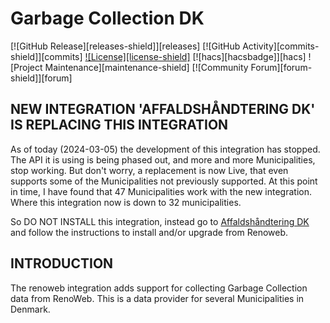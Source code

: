 # Garbage Collection DK

[![GitHub Release][releases-shield]][releases]
[![GitHub Activity][commits-shield]][commits]
[![License][license-shield]](LICENSE)
[![hacs][hacsbadge]][hacs]
![Project Maintenance][maintenance-shield]
[![Community Forum][forum-shield]][forum]


## NEW INTEGRATION 'AFFALDSHÅNDTERING DK' IS REPLACING THIS INTEGRATION

As of today (2024-03-05) the development of this integration has stopped. The API it is using is being phased out, and more and more Municipalities, stop working.
But don't worry, a replacement is now Live, that even supports some of the Municipalities not previously supported. At this point in time, I have found that 47 Municipalities work with the new integration. Where this integration now is down to 32 municipalities.

So DO NOT INSTALL this integration, instead go to [Affaldshåndtering DK](https://github.com/briis/affalddk) and follow the instructions to install and/or upgrade from Renoweb.


## INTRODUCTION

The renoweb integration adds support for collecting Garbage Collection data from RenoWeb. This is a data provider for several Municipalities in Denmark.

